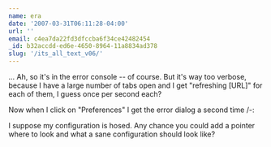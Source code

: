 ```yaml
---
name: era
date: '2007-03-31T06:11:28-04:00'
url: ''
email: c4ea7da22fd3dfccba6f34ce42482454
_id: b32accdd-ed6e-4650-8964-11a8834ad378
slug: '/its_all_text_v06/'
---
```


... Ah, so it's in the error console -- of course. But it's way too verbose,
because I have a large number of tabs open and I get "refreshing [URL]" for
each of them, I guess once per second each?

Now when I click on "Preferences" I get the error dialog a second time /-:

I suppose my configuration is hosed. Any chance you could add a pointer where
to look and what a sane configuration should look like?
